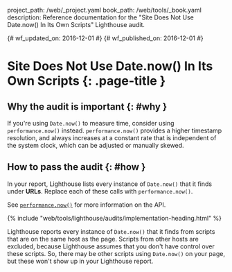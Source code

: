 project_path: /web/_project.yaml
book_path: /web/tools/_book.yaml
description: Reference documentation for the "Site Does Not Use Date.now() In Its Own Scripts" Lighthouse audit.

{# wf_updated_on: 2016-12-01 #}
{# wf_published_on: 2016-12-01 #}

# Site Does Not Use Date.now() In Its Own Scripts  {: .page-title }

## Why the audit is important {: #why }

If you're using `Date.now()` to measure time, consider using
`performance.now()` instead. `performance.now()` provides a higher timestamp
resolution, and always increases at a constant rate that is independent
of the system clock, which can be adjusted or manually skewed.

## How to pass the audit {: #how }

In your report, Lighthouse lists every instance of `Date.now()` that it
finds under **URLs**. Replace each of these calls with `performance.now()`.

See [`performance.now()`][MDN] for more information on the API.

[MDN]: https://developer.mozilla.org/en-US/docs/Web/API/Performance/now

{% include "web/tools/lighthouse/audits/implementation-heading.html" %}

Lighthouse reports every instance of `Date.now()` that it finds from
scripts that are on the same host as the page. Scripts from other hosts are
excluded, because Lighthouse assumes that you don't have control over these
scripts. So, there may be other scripts using `Date.now()` on your page,
but these won't show up in your Lighthouse report.
